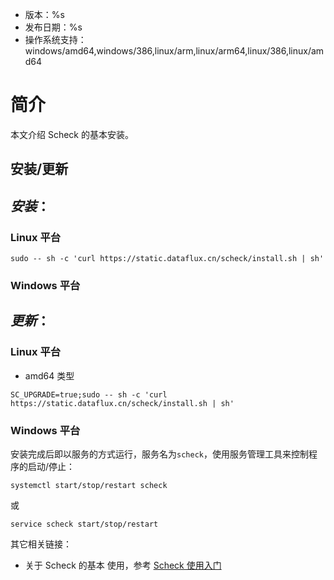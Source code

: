 
- 版本：%s
- 发布日期：%s
- 操作系统支持：windows/amd64,windows/386,linux/arm,linux/arm64,linux/386,linux/amd64

# 简介

本文介绍 Scheck 的基本安装。

## 安装/更新

## *安装*： 
### Linux 平台

```Shell
sudo -- sh -c 'curl https://static.dataflux.cn/scheck/install.sh | sh'
```

### Windows 平台



## *更新*：  
### Linux 平台
- amd64 类型
```Shell
SC_UPGRADE=true;sudo -- sh -c 'curl https://static.dataflux.cn/scheck/install.sh | sh'
```
### Windows 平台



安装完成后即以服务的方式运行，服务名为`scheck`，使用服务管理工具来控制程序的启动/停止：  

```
systemctl start/stop/restart scheck
```

或

```
service scheck start/stop/restart
```


其它相关链接：

- 关于 Scheck 的基本 使用，参考 [Scheck 使用入门](scheck-how-to)
